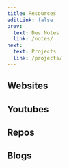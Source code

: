 ```yaml
---
title: Resources
editLink: false
prev:
  text: Dev Notes
  link: /notes/
next:
  text: Projects
  link: /projects/
---
```


## Websites

## Youtubes

## Repos

## Blogs